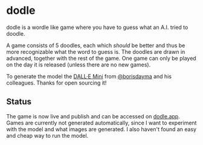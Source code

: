 # dodle
dodle is a wordle like game where you have to guess what an A.I. tried to doodle.

A game consists of 5 doodles, each which *should* be better and thus be more recognizable what the word to guess is.
The doodles are drawn in advanced, together with the rest of the game. One game can only be played on the day it is released (unless there are no new games). 

To generate the model the [DALL·E Mini](https://github.com/borisdayma/dalle-mini) from [@borisdayma](https://github.com/borisdayma) and his colleagues. 
Thanks for open sourcing it! 

## Status

The game is now live and publish and can be accessed on [dodle.app](https://dodle.app).
Games are currently not generated automatically, since  I want to experiment with the model and what
images are generated. I also haven't found an easy and cheap way to run the model.